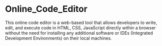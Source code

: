 # Online_Code_Editor
This online code editor is a web-based tool that allows developers to write, edit, and execute code in HTML, CSS, JavaScript directly within a browser without the need for installing any additional software or IDEs (Integrated Development Environments) on their local machines.
